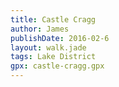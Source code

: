 ```yaml
---
title: Castle Cragg
author: James
publishDate: 2016-02-6
layout: walk.jade
tags: Lake District
gpx: castle-cragg.gpx
---
```


